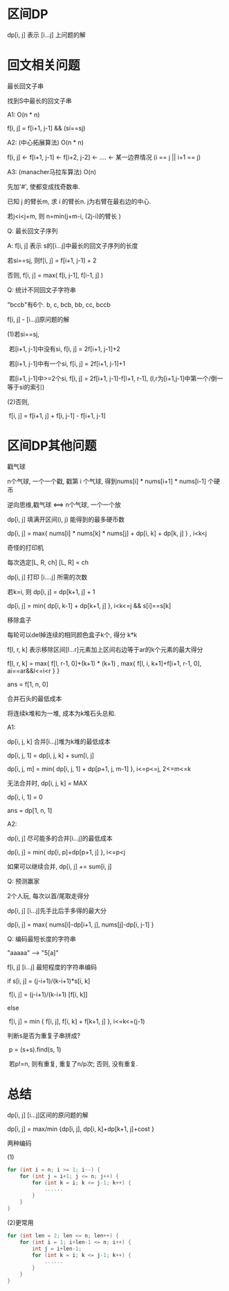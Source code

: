 # 区间DP

dp[i, j] 表示 [i...j] 上问题的解



# 回文相关问题

最长回文子串

找到S中最长的回文子串

A1: O(n * n)

f[i, j] = f[i+1, j-1] && (si==sj)



A2: (中心拓展算法) O(n * n)

f[i, j] <- f[i+1, j-1] <- f[i+2, j-2] <- .... <- 某一边界情况 (i == j || i+1 == j)



A3: (manacher马拉车算法) O(n)

先加'#', 使都变成找奇数串.

已知 j 的臂长m, 求 i 的臂长n. j为右臂在最右边的中心.

若j<i<j+m, 则 n=min(j+m-i, (2j-i)的臂长 )



Q: 最长回文子序列

A: f[i, j] 表示 s的[i...j]中最长的回文子序列的长度

若si==sj, 则f[i, j] = f[i+1, j-1] + 2

否则, f[i, j] = max( f[i, j-1], f[i-1, j] )



Q: 统计不同回文子字符串

"bccb"有6个. b, c, bcb, bb, cc, bccb

f[i, j] - [i...j]原问题的解

(1)若si==sj,

​	若[i+1, j-1]中没有si, f[i, j] = 2f[i+1, j-1]+2

​	若[i+1, j-1]中有一个si, f[i, j] = 2f[i+1, j-1]+1

​	若[i+1, j-1]中>=2个si, f[i, j] = 2f[i+1, j-1]-f[l+1, r-1], (l,r为[i+1,j-1]中第一个/倒一等于si的索引)

(2)否则,

​	f[i, j] = f[i+1, j] + f[i, j-1] - f[i+1, j-1]





# 区间DP其他问题

戳气球

n个气球, 一个一个戳, 戳第 i 个气球, 得到nums[i] * nums[i+1] * nums[i-1] 个硬币

逆向思维,戳气球 <==> n个气球, 一个一个放

dp[i, j] 填满开区间(i, j) 能得到的最多硬币数

dp[i, j] = max{ nums[i] * nums[k] * nums[j] + dp[i, k] + dp[k, j] } ,  i<k<j



奇怪的打印机

每次选定[L, R, ch] [L, R] = ch

dp[i, j] 打印 [i....j] 所需的次数

若k=i, 则 dp[i, j] = dp[k+1, j] + 1

dp[i, j] = min{ dp[i, k-1] + dp[k+1, j] },  i<k<=j && s[i]==s[k]



移除盒子

每轮可以del掉连续的相同颜色盒子k个, 得分 k*k

f[l, r, k] 表示移除区间[l...r]元素加上区间右边等于ar的k个元素的最大得分

f[l, r, k] = max{ f[l, r-1, 0]+(k+1) * (k+1) ,  max{ f[l, i, k+1]+f[i+1, r-1, 0],    ai==ar&&l<=i<r }   }

ans =  f[1, n, 0]



合并石头的最低成本

将连续k堆和为一堆, 成本为k堆石头总和.

A1:

dp[i, j, k] 合并[i...j]堆为k堆的最低成本

dp[i, j, 1] = dp[i, j, k] + sum[i, j]

dp[i, j, m] = min{ dp[i, j, 1] + dp[p+1, j, m-1] }, i<=p<=j, 2<=m<=k

无法合并时, dp[i, j, k] = MAX

dp[i, i, 1] = 0

ans = dp[1, n, 1]

A2: 

dp[i, j] 尽可能多的合并[i...j]的最低成本

dp[i, j] = min{ dp[i, p]+dp[p+1, j] }, i<=p<j

如果可以继续合并, dp[i, j] += sum[i, j]



Q: 预测赢家 

2个人玩, 每次以首/尾取走得分

dp[i, j] [i...j]先手比后手多得的最大分

dp[i, j] = max{ nums[i]-dp[i+1, j], nums[j]-dp[i, j-1] }



Q: 编码最短长度的字符串

"aaaaa" --> "5[a]"

f[i, j] [i...j] 最短程度的字符串编码

if  s[i, j] = (j-i+1)/(k-i+1)*s[i, k]

​	f[i, j] = (j-i+1)/(k-i+1) [f[i, k]]

else

​	f[i, j] = min { f[i, j], f[i, k] + f[k+1, j] },  i<=k<=(j-1)

判断s是否为重复子串拼成?

​	p = (s+s).find(s, 1)

​	若p!=n, 则有重复, 重复了n/p次; 否则, 没有重复.

# 总结

dp[i, j] [i...j]区间的原问题的解

dp[i, j] = max/min {dp[i, j], dp[i, k]+dp[k+1, j]+cost }

两种编码

(1)

```cpp
for (int i = n; i >= 1; i--) {
	for (int j = i+1; j <= n; j++) {
        for (int k = i; k <= j-1; k++) {
            ......
        }
    }
}
```

(2)更常用

```cpp
for (int len = 2; len <= n; len++) {
	for (int i = 1; i+len-1 <= n; i++) {
        int j = i+len-1;
        for (int k = i; k <= j-1; k++) {
            ......
        }
    }
}
```



